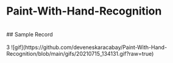 # Paint-With-Hand-Recognition
<br/>
## Sample Record
<br/>
<br/>
3
![gif](https://github.com/deveneskaracabay/Paint-With-Hand-Recognition/blob/main/gifs/20210715_134131.gif?raw=true)
